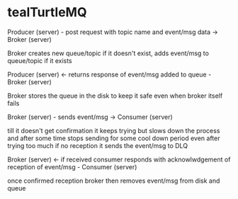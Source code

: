 # tealTurtleMQ

Producer (server)   - post request with topic name and event/msg data -> Broker (server)

Broker creates new queue/topic if it doesn't exist, adds event/msg to queue/topic if it exists

Producer (server)   <- returns response of event/msg added to queue - Broker (server)

Broker stores the queue in the disk to keep it safe even when broker itself fails

Broker (server)   - sends event/msg -> Consumer (server)

till it doesn't get confirmation it keeps trying but slows down the process and after some time stops sending for some cool down period even after trying too much if no reception it sends the event/msg to DLQ

Broker (server)   <- if received consumer responds with acknowlwdgement of reception of event/msg - Consumer (server)

once confirmed reception broker then removes event/msg from disk and queue 